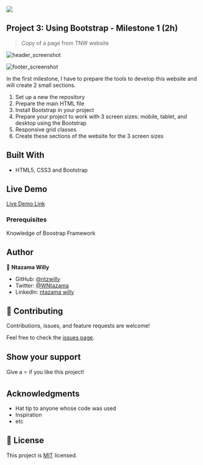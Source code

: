 ![](https://img.shields.io/badge/Microverse-blueviolet)

## Project 3: Using Bootstrap - Milestone 1 (2h)

> Copy of a page from TNW website

![header_screenshot](https://user-images.githubusercontent.com/9049260/106687430-c0613400-65d4-11eb-8139-ce0b4bbd528b.png)

![footer_screenshot](https://user-images.githubusercontent.com/9049260/106687524-ef77a580-65d4-11eb-89dc-ea2213e3f5f7.png)

In the first milestone, I have to prepare the tools to develop this website and will create 2 small sections.

1. Set up a new the repository
2. Prepare the main HTML file
3. Install Bootstrap in your project
4. Prepare your project to work with 3 screen sizes: mobile, tablet, and desktop using the Bootstrap 
5. Responsive grid classes
6. Create these sections of the website for the 3 screen sizes

## Built With

- HTML5, CSS3 and Bootstrap

## Live Demo

[Live Demo Link](https://ntzwilly.github.io/newsweek-replica/)


### Prerequisites

Knowledge of Boostrap Framework


## Author

👤 **Ntazama Willy**

- GitHub: [@ntzwilly](https://github.com/ntzwilly)
- Twitter: [@WNtazama](https://twitter.com/WNtazama)
- LinkedIn: [ntazama willy](https://www.linkedin.com/in/ntazama-willy-b676b7aa/)

## 🤝 Contributing

Contributions, issues, and feature requests are welcome!

Feel free to check the [issues page](issues/).

## Show your support

Give a ⭐️ if you like this project!

## Acknowledgments

- Hat tip to anyone whose code was used
- Inspiration
- etc

## 📝 License

This project is [MIT](lic.url) licensed.
